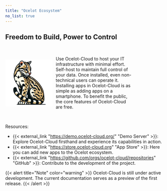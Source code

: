 ```yaml
---
title: "Ocelot Ecosystem"
no_list: true
---
```


## Freedom to Build, Power to Control
<br> 
<div style="display: flex; align-items: center; width: 80%;"> 
<img src="logo.png" alt="My Image" width="150" style="margin-right: 10px;"> 
<p>Use Ocelot-Cloud to host your IT infrastructure with minimal effort. Self-host to maintain full control of your data. Once installed, even non-technical users can operate it. Installing apps in Ocelot-Cloud is as simple as adding apps on a smartphone. To benefit the public, the core features of Ocelot-Cloud are free.</p> 
</div> 
<br>

Resources:
* {{< external_link "https://demo.ocelot-cloud.org/" "Demo Server" >}}: Explore Ocelot-Cloud firsthand and experience its capabilities in action.
* {{< external_link "https://store.ocelot-cloud.org" "App Store" >}}: Here you can add new apps to the Ocelot ecosystem.
* {{< external_link "https://github.com/orgs/ocelot-cloud/repositories" "GitHub" >}}: Contribute to the development of the project.

{{< alert title="Note" color="warning" >}}
Ocelot-Cloud is still under active development. The current documentation serves as a preview of the first release.
{{< /alert >}}
